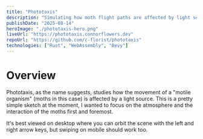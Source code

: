 ```yaml
---
title: "Phototaxis"
description: "Simulating how moth flight paths are affected by light sources."
publishDate: "2025-08-14"
heroImage: "./phototaxis-hero.png"
liveUrl: "https://phototaxis.connorflowers.dev"
repoUrl: "https://github.com/c-florist/phototaxis"
technologies: ["Rust", "WebAssembly", "Bevy"]
---
```


# Overview

Phototaxis, as the name suggests, studies how the movement of a "motile organism" (moths in this case) is affected by a light source. This is a pretty simple sketch at the moment, I wanted to focus on the atmosphere and the interaction of the moths first and foremost.

It's best viewed on desktop where you can orbit the scene with the left and right arrow keys, but swiping on mobile should work too.
